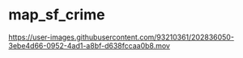 # map_sf_crime

https://user-images.githubusercontent.com/93210361/202836050-3ebe4d66-0952-4ad1-a8bf-d638fccaa0b8.mov
